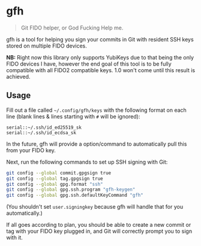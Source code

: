 # gfh

> Git FIDO helper, or God Fucking Help me.

gfh is a tool for helping you sign your commits in Git with resident SSH keys
stored on multiple FIDO devices.

**NB:** Right now this library only supports YubiKeys due to that being the only
FIDO devices I have, however the end goal of this tool is to be fully compatible
with all FIDO2 compatible keys. 1.0 won't come until this result is achieved.

<!-- Currently this project has only been tested with the YubiKey 5C NFC. If you use
this with different FIDO devices, please let me know of your experience and if
you encountered any issues. -->

<!-- ## Getting Started -->

<!-- smth about how to generate a resident key -->
<!-- Before you get started with gfh, you'll need to make sure that -->

## Usage

Fill out a file called `~/.config/gfh/keys` with the following format on each
line (blank lines & lines starting with `#` will be ignored):

```
serial::~/.ssh/id_ed25519_sk
serial::~/.ssh/id_ecdsa_sk
```

In the future, gfh will provide a option/command to automatically pull this from
your FIDO key.

Next, run the following commands to set up SSH signing with Git:

```sh
git config --global commit.gpgsign true
git config --global tag.gpgsign true
git config --global gpg.format "ssh"
git config --global gpg.ssh.program "gfh-keygen"
git config --global gpg.ssh.defaultKeyCommand "gfh"
```

(You shouldn't set `user.signingkey` because gfh will handle that for you
automatically.)

If all goes according to plan, you should be able to create a new commit or tag
with your FIDO key plugged in, and Git will correctly prompt you to sign with
it.
